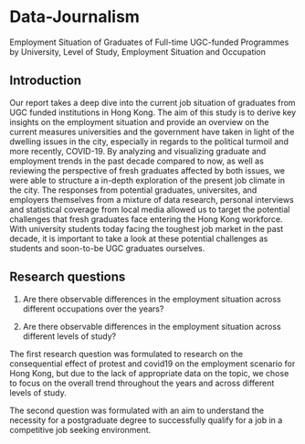 # Data-Journalism
Employment Situation of Graduates of Full-time UGC-funded Programmes by University, Level of Study, Employment Situation and Occupation

## Introduction 

Our report takes a deep dive into the current job situation of graduates from UGC funded institutions in Hong Kong. The aim of this study is to derive key insights on the employment situation and provide an overview on the current measures universities and the government have taken in light of the dwelling issues in the city, especially in regards to the political turmoil and more recently, COVID-19. By analyzing and visualizing graduate and employment trends in the past decade compared to now, as well as reviewing the perspective of fresh graduates affected by both issues, we were able to structure a in-depth exploration of the present job climate in the city. The responses from potential graduates, universites, and employers themselves from a mixture of data research, personal interviews and statistical coverage from local media allowed us to target the potential challenges that fresh graduates face entering the Hong Kong workforce. With university students today facing the toughest job market in the past decade, it is important to take a look at these potential challenges as students and soon-to-be UGC graduates ourselves. 

## Research questions

  1. Are there observable differences in the employment situation across different occupations over the years?

  2. Are there observable differences in the employment situation across different levels of study?

The first research question was formulated to research on the consequential effect of protest and covid19 on the employment scenario for Hong Kong, but due to the lack of appropriate data on the topic, we chose to focus on the overall trend throughout the years and across different levels of study. 

The second question was formulated with an aim to understand the necessity for a postgraduate degree to successfully qualify for a job in a competitive job seeking environment. 
